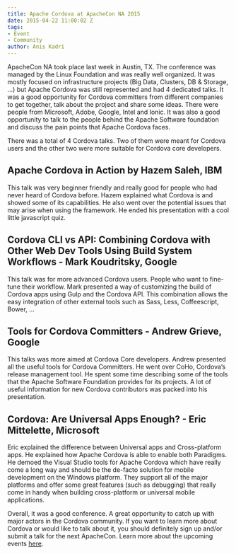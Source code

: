 ```yaml
---
title: Apache Cordova at ApacheCon NA 2015
date: 2015-04-22 11:00:02 Z
tags:
- Event
- Community
author: Anis Kadri
---
```


ApacheCon NA took place last week in Austin, TX. The conference was managed by the Linux Foundation and was really well organized. It was mostly focused on infrastructure projects (Big Data, Clusters, DB & Storage, …) but Apache Cordova was still represented and had 4 dedicated talks. It was a good opportunity for Cordova committers from different companies to get together, talk about the project and share some ideas. There were people from Microsoft, Adobe, Google, Intel and Ionic. It was also a good opportunity to talk to the people behind the Apache Software foundation and discuss the pain points that Apache Cordova faces.

There was a total of 4 Cordova talks. Two of them were meant for Cordova users and the other two were more suitable for Cordova core developers.

## Apache Cordova in Action by Hazem Saleh, IBM

This talk was very beginner friendly and really good for people who had never heard of Cordova before. Hazem explained what Cordova is and showed some of its capabilities. He also went over the potential issues that may arise when using the framework. He ended his presentation with a cool little javascript quiz.

## Cordova CLI vs API: Combining Cordova with Other Web Dev Tools Using Build System Workflows - Mark Koudritsky, Google

This talk was for more advanced Cordova users. People who want to fine-tune their workflow. Mark presented a way of customizing the build of Cordova apps using Gulp and the Cordova API. This combination allows the easy integration of other external tools such as Sass, Less, Coffeescript, Bower, …

## Tools for Cordova Committers - Andrew Grieve, Google

This talks was more aimed at Cordova Core developers. Andrew presented all the useful tools for Cordova Committers. He went over CoHo, Cordova’s release management tool. He spent some time describing some of the tools that the Apache Software Foundation provides for its projects. A lot of useful information for new Cordova contributors was packed into his presentation.

## Cordova: Are Universal Apps Enough? - Eric Mittelette, Microsoft

Eric explained the difference between Universal apps and Cross-platform apps. He explained how Apache Cordova is able to enable both Paradigms. He demoed the Visual Studio tools for Apache Cordova which have really come a long way and should be the de-facto solution for mobile development on the Windows platform. They support all of the major platforms and offer some great features (such as debugging) that really come in handy when building cross-platform or universal mobile applications.

Overall, it was a good conference. A great opportunity to catch up with major actors in the Cordova community. If you want to learn more about Cordova or would like to talk about it, you should definitely sign up and/or submit a talk for the next ApacheCon. Learn more about the upcoming events [here](http://apachecon.com/).
